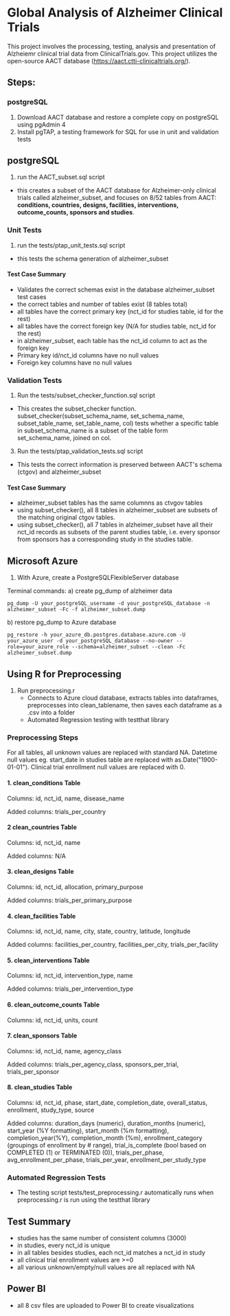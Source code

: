 # Global Analysis of Alzheimer Clinical Trials

This project involves the processing, testing, analysis and presentation of Alzheiemr clinical trial data from ClinicalTrials.gov. This project utilizes the open-source AACT database (https://aact.ctti-clinicaltrials.org/).

## Steps:

### postgreSQL
1. Download AACT database and restore a complete copy on postgreSQL using pgAdmin 4
2. Install pgTAP, a testing framework for SQL for use in unit and validation tests

## postgreSQL

1. run the AACT_subset.sql script
  - this creates a subset of the AACT database for Alzheimer-only clinical trials called alzheimer_subset, and focuses on 8/52 tables from AACT: **conditions, countries, designs, facilities, interventions, outcome_counts, sponsors and studies**.

### Unit Tests

1. run the tests/ptap_unit_tests.sql script
  - this tests the schema generation of alzheimer_subset
   
#### Test Case Summary

  - Validates the correct schemas exist in the database
alzheimer_subset test cases
  - the correct tables and number of tables exist (8 tables total)
  - all tables have the correct primary key (nct_id for studies table, id for the rest)
  - all tables have the correct foreign key (N/A for studies table, nct_id for the rest)
  - in alzheimer_subset, each table has the nct_id column to act as the foreign key
  - Primary key id/nct_id columns have no null values
  - Foreign key columns have no null values

### Validation Tests

1. Run the tests/subset_checker_function.sql script
- This creates the subset_checker function. subset_checker(subset_schema_name, set_schema_name, subset_table_name, set_table_name, col) tests whether a specific table in subset_schema_name is a subset of the table form set_schema_name, joined on col. 
3. Run the tests/ptap_validation_tests.sql script
- This tests the correct information is preserved between AACT's schema (ctgov) and alzheimer_subset
 
#### Test Case Summary

- alzheimer_subset tables has the same columnns as ctvgov tables
- using subset_checker(), all 8 tables in alzheimer_subset are subsets of the matching original ctgov tables.
- using subset_checker(), all 7 tables in alzheimer_subset have all their nct_id records as subsets of the parent studies table, i.e. every sponsor from sponsors has a corresponding study in the studies table.

## Microsoft Azure
1. With Azure, create a PostgreSQLFlexibleServer database

Terminal commands:
a) create pg_dump of alzheimer data
```
pg_dump -U your_postgreSQL_username -d your_postgreSQL_database -n alzheimer_subset -Fc -f alzheimer_subset.dump
```
b) restore pg_dump to Azure database
```
pg_restore -h your_azure_db.postgres.database.azure.com -U your_azure_user -d your_postgreSQL_database --no-owner --role=your_azure_role --schema=alzheimer_subset --clean -Fc alzheimer_subset.dump
```

## Using R for Preprocessing
1. Run preprocessing.r
   - Connects to Azure cloud database, extracts tables into dataframes, preprocesses into clean_tablename, then saves each dataframe as a .csv into a folder
   - Automated Regression testing with testthat library

### Preprocessing Steps
For all tables, all unknown values are replaced with standard NA. Datetime null values eg. start_date in studies table are replaced with as.Date("1900-01-01"). Clinical trial enrollment null values are replaced with 0.

#### 1. clean_conditions Table
Columns: id, nct_id, name, disease_name

Added columns: trials_per_country


#### 2 clean_countries Table
Columns: id, nct_id, name

Added columns: N/A


#### 3. clean_designs Table
Columns: id, nct_id, allocation, primary_purpose

Added columns: trials_per_primary_purpose


#### 4. clean_facilities Table
Columns: id, nct_id, name, city, state, country, latitude, longitude

Added columns: facilities_per_country, facilities_per_city, trials_per_facility


#### 5. clean_interventions Table
Columns: id, nct_id, intervention_type, name

Added columns: trials_per_intervention_type


#### 6. clean_outcome_counts Table
Columns: id, nct_id, units, count


#### 7. clean_sponsors Table
Columns: id, nct_id, name, agency_class

Added columns: trials_per_agency_class, sponsors_per_trial, trials_per_sponsor


#### 8. clean_studies Table
Columns: id, nct_id, phase, start_date, completion_date, overall_status, enrollment, study_type, source

Added columns: duration_days (numeric), duration_months (numeric), start_year (%Y formatting), start_month (%m formatting), completion_year(%Y), completion_month (%m), enrollment_category (groupings of enrollment by # range), trial_is_complete (bool based on COMPLETED (1) or TERMINATED (0)), trials_per_phase, avg_enrollment_per_phase, trials_per_year, enrollment_per_study_type



### Automated Regression Tests
- The testing script tests/test_preprocessing.r automatically runs when preprocessing.r is run using the testthat library

## Test Summary
- studies has the same number of consistent columns (3000)
- in studies, every nct_id is unique
- in all tables besides studies, each nct_id matches a nct_id in study
- all clinical trial enrollment values are >=0
- all various unknown/empty/null values are all replaced with NA

## Power BI

- all 8 csv files are uploaded to Power BI to create visualizations













